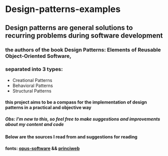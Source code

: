 # Design-patterns-examples

## Design patterns are general solutions to recurring problems during software development

### the authors of the book Design Patterns: Elements of Reusable Object-Oriented Software,
### separated into 3 types:

* Creational Patterns
* Behavioral Patterns
* Structural Patterns


#### this project aims to be a compass for the implementation of design patterns in a practical and objective way
##### *Obs: I'm new to this, so feel free to make suggestions and improvements about my content and code*


#### Below are the sources I read from and suggestions for reading

#### fonts: [opus-software](https://www.opus-software.com.br/design-patterns/) && [princiweb](http://www.princiweb.com.br/blog/programacao/design-patterns/o-que-sao-design-patterns.html#:~:text=Structural%20Patterns%20(Padr%C3%B5es%20Estruturais)%3A,de%20responsabilidade%20e%20de%20algoritimos.)
